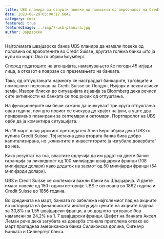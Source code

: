 ```yaml
---
title: UBS планира да отпушти повеќе од половина од персоналот на Credit Suisse
date: 2023-06-29T05:00:17.684Z
category: свет
featured: true
featuredImage: ../img/7-usb-planira.jpg
author: Вардарски
---
```

Најголемата швајцарска банка UBS планира да намали повеќе од половина од вработените во Credit Suisse, другата голема банка што ја купи во март. Ова го објави Блумберг.

Според податоците на агенцијата, намалувањето ќе погоди 45 илјади лица, а отказот е поврзан со преземањето на банката.

Така, од отпуштањата најмногу ќе настрадаат банкарите, трговците и помошниот персонал на Credit Suisse во Лондон, Њујорк и некои азиски земји. Извори блиски до ситуацијата изјавија за Bloomberg дека речиси сите активности на банката се под ризик од отпуштања.

На функционерите им беше кажано да очекуваат три круга отпуштања оваа година, при што првиот се очекува до крајот на јули, а уште два привремено планирани за септември и октомври. Портпаролот на UBS одби да ја коментира ситуацијата.

На 19 март, швајцарскиот претседател Ален Берс објави дека UBS го купила Credit Suisse. Тој истакна дека втората банка била добро капитализирана, но „клиентите и инвеститорите ја изгубиле довербата“ во неа.

Како резултат на тоа, властите одлучија да им дадат на двете банки гаранција за ликвидност од 100 милијарди швајцарски франци (108 милијарди долари) како додаток на заемот од 50 милијарди франци (54 милијарди долари).

UBS и Credit Suisse се системски важни банки во Швајцарија. И двете имаат повеќе од 150 години историја: UBS е основана во 1862 година и Credit Suisse во 1856 година.

Во средината на март, банката го забележа најголемиот пад на акциите во историјата на финансиската институција: цените на акциите паднаа за 30,8% на 1,55 швајцарски франци, а во доцното тргување беа намалени за 24,2% на 1. 7 швајцарски франци. Шефот на банката Аксел Леман рече дека загубата на доверба станала преголема откако во март пропаднаа американска банка Силиконска долина, Сигначр Банката и Силвергејт банка.